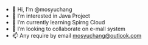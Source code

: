 - 👋 Hi, I’m @mosyuchang
- 👀 I’m interested in Java Project
- 🌱 I’m currently learning Spirng Cloud
- 💞️ I’m looking to collaborate on e-mall system
- 📫 Any require by email mosyuchang@outlook.com

<!---
mosyuchang/mosyuchang is a ✨ special ✨ repository because its `README.md` (this file) appears on your GitHub profile.
You can click the Preview link to take a look at your changes.
--->
